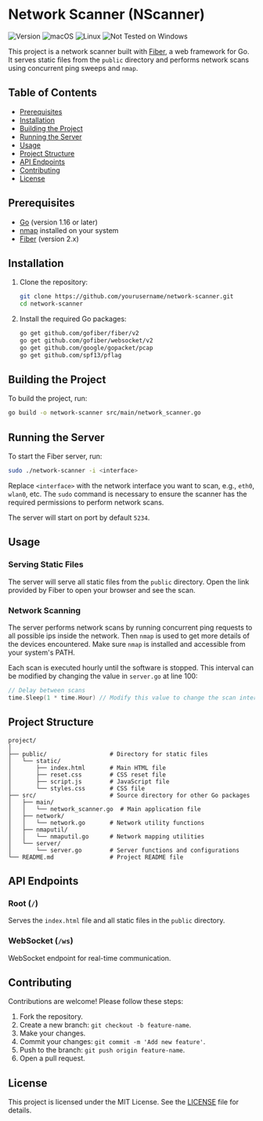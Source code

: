 
# Network Scanner (NScanner)
![Version](https://img.shields.io/badge/version-0.1-blue)
![macOS](https://img.shields.io/badge/Tested%20on-macOS-blue?logo=apple)
![Linux](https://img.shields.io/badge/Tested%20on-Linux-blue?logo=linux)
![Not Tested on Windows](https://img.shields.io/badge/tested%20on-Windows-FFD700?logo=windows&label=Not%20Tested)


This project is a network scanner built with [Fiber](https://gofiber.io/), a web framework for 
Go. It serves static files from the `public` directory and performs network scans using 
concurrent ping sweeps and `nmap`.

## Table of Contents

- [Prerequisites](#prerequisites)
- [Installation](#installation)
- [Building the Project](#building-the-project)
- [Running the Server](#running-the-server)
- [Usage](#usage)
- [Project Structure](#project-structure)
- [API Endpoints](#api-endpoints)
- [Contributing](#contributing)
- [License](#license)

## Prerequisites

- [Go](https://golang.org/doc/install) (version 1.16 or later)
- [nmap](https://nmap.org/download.html) installed on your system
- [Fiber](https://gofiber.io/) (version 2.x)

## Installation

1. Clone the repository:
    ```sh
    git clone https://github.com/yourusername/network-scanner.git
    cd network-scanner
    ```

2. Install the required Go packages:
    ```sh
    go get github.com/gofiber/fiber/v2
    go get github.com/gofiber/websocket/v2
    go get github.com/google/gopacket/pcap
    go get github.com/spf13/pflag
    ```

## Building the Project

To build the project, run:

```sh
go build -o network-scanner src/main/network_scanner.go
```

## Running the Server

To start the Fiber server, run:

```sh
sudo ./network-scanner -i <interface>
```

Replace `<interface>` with the network interface you want to scan, e.g., `eth0`, `wlan0`, etc. The `sudo` command is necessary to ensure the scanner has the required permissions to perform network scans.

The server will start on port by default `5234`.

## Usage

### Serving Static Files

The server will serve all static files from the `public` directory. Open the link provided by 
Fiber to open your browser and see the scan.

### Network Scanning

The server performs network scans by running concurrent ping requests to all possible ips inside 
the network. Then `nmap` is used to get more details of the devices encountered. Make sure 
`nmap` is 
installed 
and accessible from your system's PATH.

Each scan is executed hourly until the software is stopped. This interval can be modified by changing the value in `server.go` at line 100:
```go
// Delay between scans
time.Sleep(1 * time.Hour) // Modify this value to change the scan interval
```

## Project Structure

```
project/
│
├── public/                  # Directory for static files
│   └── static/
│       ├── index.html       # Main HTML file
│       ├── reset.css        # CSS reset file
│       ├── script.js        # JavaScript file
│       └── styles.css       # CSS file
├── src/                     # Source directory for other Go packages
│   ├── main/
│   │   └── network_scanner.go  # Main application file
│   ├── network/
│   │   └── network.go       # Network utility functions
│   ├── nmaputil/
│   │   └── nmaputil.go      # Network mapping utilities
│   └── server/
│       └── server.go        # Server functions and configurations
└── README.md                # Project README file
```


## API Endpoints

### Root (`/`)

Serves the `index.html` file and all static files in the `public` directory.

### WebSocket (`/ws`)

WebSocket endpoint for real-time communication.

## Contributing

Contributions are welcome! Please follow these steps:

1. Fork the repository.
2. Create a new branch: `git checkout -b feature-name`.
3. Make your changes.
4. Commit your changes: `git commit -m 'Add new feature'`.
5. Push to the branch: `git push origin feature-name`.
6. Open a pull request.

## License

This project is licensed under the MIT License. See the [LICENSE](LICENSE) file for details.